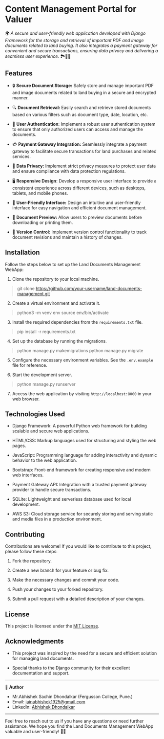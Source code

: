 # Content Management Portal for Valuer

🌍 *A secure and user-friendly web application developed with Django Framework for the storage and retrieval of important PDF and image documents related to land buying. It also integrates a payment gateway for convenient and secure transactions, ensuring data privacy and delivering a seamless user experience.* 🏞️🏢💼

## Features

- 🔒 **Secure Document Storage:** Safely store and manage important PDF and image documents related to land buying in a secure and encrypted manner.

- 🔍 **Document Retrieval:** Easily search and retrieve stored documents based on various filters such as document type, date, location, etc.

- 🔐 **User Authentication:** Implement a robust user authentication system to ensure that only authorized users can access and manage the documents.

- 💳 **Payment Gateway Integration:** Seamlessly integrate a payment gateway to facilitate secure transactions for land purchases and related services.

- 🚀 **Data Privacy:** Implement strict privacy measures to protect user data and ensure compliance with data protection regulations.

- 🖥️ **Responsive Design:** Develop a responsive user interface to provide a consistent experience across different devices, such as desktops, tablets, and mobile phones.

- 🌟 **User-Friendly Interface:** Design an intuitive and user-friendly interface for easy navigation and efficient document management.

- 📄 **Document Preview:** Allow users to preview documents before downloading or printing them.

- 🔄 **Version Control:** Implement version control functionality to track document revisions and maintain a history of changes.

## Installation

Follow the steps below to set up the Land Documents Management WebApp:

1. Clone the repository to your local machine.
>git clone https://github.com/your-username/land-documents-management.git


2. Create a virtual environment and activate it.
>python3 -m venv env
>source env/bin/activate


3. Install the required dependencies from the `requirements.txt` file.
>pip install -r requirements.txt


4. Set up the database by running the migrations.
>python manage.py makemigrations
>python manage.py migrate


5. Configure the necessary environment variables. See the `.env.example` file for reference.

6. Start the development server.
>python manage.py runserver


7. Access the web application by visiting `http://localhost:8000` in your web browser.

## Technologies Used

- Django Framework: A powerful Python web framework for building scalable and secure web applications.

- HTML/CSS: Markup languages used for structuring and styling the web pages.

- JavaScript: Programming language for adding interactivity and dynamic behavior to the web application.

- Bootstrap: Front-end framework for creating responsive and modern web interfaces.

- Payment Gateway API: Integration with a trusted payment gateway provider to handle secure transactions.

- SQLite: Lightweight and serverless database used for local development.

- AWS S3: Cloud storage service for securely storing and serving static and media files in a production environment.

## Contributing

Contributions are welcome! If you would like to contribute to this project, please follow these steps:

1. Fork the repository.

2. Create a new branch for your feature or bug fix.

3. Make the necessary changes and commit your code.

4. Push your changes to your forked repository.

5. Submit a pull request with a detailed description of your changes.

## License

This project is licensed under the [MIT License](LICENSE).

## Acknowledgments

- This project was inspired by the need for a secure and efficient solution for managing land documents.

- Special thanks to the Django community for their excellent documentation and support.

---

👤 **Author**

- Mr.Abhishek Sachin Dhondalkar (Fergusson College, Pune.)
- Email: jainabhishek1925@gmail.com
- LinkedIn: [Abhishek Dhondalkar]([https://www.linkedin.com/in/johndoe/](https://www.linkedin.com/in/abhishek-dhondalkar-7ab14220b))

---

Feel free to reach out to us if you have any questions or need further assistance. We hope you find the Land Documents Management WebApp valuable and user-friendly! 🚀🌟



